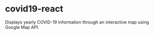 # covid19-react
Displays yearly COVID-19 information through an interactive map using Google Map API.
